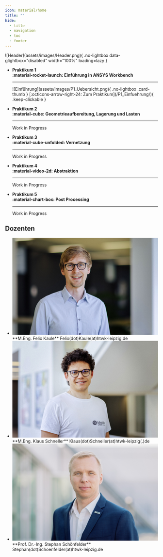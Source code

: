 ```yaml
---
icon: material/home
title: ""
hide:
  - title
  - navigation
  - toc
  - footer
---
```

<div class="page--home" hidden></div>

<div class="hero" markdown>
  ![Header](assets/images/Header.png){ .no-lightbox data-glightbox="disabled" width="100%" loading=lazy }
</div>

<div class="grid cards" markdown>

-   __Praktikum 1<br>:material-rocket-launch: Einführung in ANSYS Workbench__
    <a class="card-link" href="/P1_Einfuehrung/" aria-label="Praktikum 1 – Einführung"></a>
    <hr />
    ![Einführung](assets/images/P1_Uebersicht.png){ .no-lightbox .card-thumb }
    [:octicons-arrow-right-24: Zum Praktikum](/P1_Einfuehrung/){ .keep-clickable }

-   __Praktikum 2<br>:material-cube: Geometrieaufbereitung, Lagerung und Lasten__
    <hr />
    Work in Progress

-   __Praktikum 3<br>:material-cube-unfolded: Vernetzung__
    <hr />
    Work in Progress

-   __Praktikum 4<br>:material-video-2d: Abstraktion__
    <hr />
    Work in Progress

-   __Praktikum 5<br>:material-chart-box: Post Processing__
    <hr />
    Work in Progress

</div>




## Dozenten

<div class="grid cards" markdown>

- <img src="assets/people/Felix_Kaule.jpg" alt="Felix Kaule" class="no-lightbox" />
  **M.Eng. Felix Kaule**  
  Felix(dot)Kaule(at)htwk-leipzig.de

- <img src="assets/people/Klaus_Schneller.jpeg" alt="Klaus Schneller" class="no-lightbox" />
  **M.Eng. Klaus Schneller**  
  Klaus(dot)Schneller(at)htwk-leipzig(.)de

- <img src="assets/people/Stephan_Schoenfelder.png" alt="Prof. Dr.-Ing. Stephan Schönfelder" class="no-lightbox" />
  **Prof. Dr.-Ing. Stephan Schönfelder**  
  Stephan(dot)Schoenfelder(at)htwk-leipzig.de

</div>
